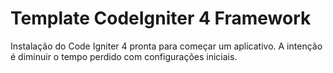 # Template CodeIgniter 4 Framework

Instalação do Code Igniter 4 pronta para começar um aplicativo. A intenção é diminuir o tempo perdido com configurações iniciais.
